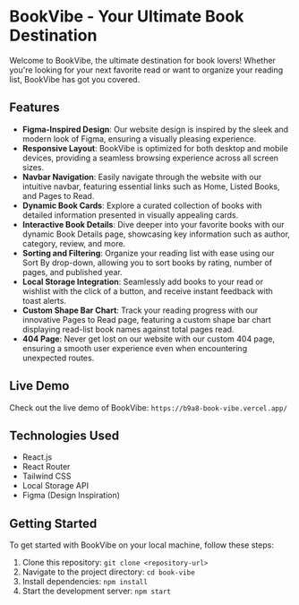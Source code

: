 # BookVibe - Your Ultimate Book Destination

Welcome to BookVibe, the ultimate destination for book lovers! Whether you're looking for your next favorite read or want to organize your reading list, BookVibe has got you covered.

## Features
- **Figma-Inspired Design**: Our website design is inspired by the sleek and modern look of Figma, ensuring a visually pleasing experience.
- **Responsive Layout**: BookVibe is optimized for both desktop and mobile devices, providing a seamless browsing experience across all screen sizes.
- **Navbar Navigation**: Easily navigate through the website with our intuitive navbar, featuring essential links such as Home, Listed Books, and Pages to Read.
- **Dynamic Book Cards**: Explore a curated collection of books with detailed information presented in visually appealing cards.
- **Interactive Book Details**: Dive deeper into your favorite books with our dynamic Book Details page, showcasing key information such as author, category, review, and more.
- **Sorting and Filtering**: Organize your reading list with ease using our Sort By drop-down, allowing you to sort books by rating, number of pages, and published year.
- **Local Storage Integration**: Seamlessly add books to your read or wishlist with the click of a button, and receive instant feedback with toast alerts.
- **Custom Shape Bar Chart**: Track your reading progress with our innovative Pages to Read page, featuring a custom shape bar chart displaying read-list book names against total pages read.
- **404 Page**: Never get lost on our website with our custom 404 page, ensuring a smooth user experience even when encountering unexpected routes.

## Live Demo
Check out the live demo of BookVibe: ```https://b9a8-book-vibe.vercel.app/```

## Technologies Used
- React.js
- React Router
- Tailwind CSS
- Local Storage API
- Figma (Design Inspiration)

## Getting Started
To get started with BookVibe on your local machine, follow these steps:

1. Clone this repository: `git clone <repository-url>`
2. Navigate to the project directory: `cd book-vibe`
3. Install dependencies: `npm install`
4. Start the development server: `npm start`